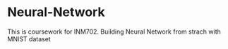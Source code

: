 # Neural-Network
This is coursework for INM702. Building Neural Network from strach with MNIST dataset
